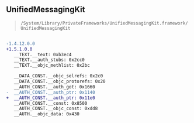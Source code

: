 ## UnifiedMessagingKit

> `/System/Library/PrivateFrameworks/UnifiedMessagingKit.framework/UnifiedMessagingKit`

```diff

-1.4.12.0.0
+1.5.1.0.0
   __TEXT.__text: 0xb3ec4
   __TEXT.__auth_stubs: 0x2cc0
   __TEXT.__objc_methlist: 0x2bc

   __DATA_CONST.__objc_selrefs: 0x2c0
   __DATA_CONST.__objc_protorefs: 0x20
   __AUTH_CONST.__auth_got: 0x1660
-  __AUTH_CONST.__auth_ptr: 0x1140
+  __AUTH_CONST.__auth_ptr: 0x11e0
   __AUTH_CONST.__const: 0x8500
   __AUTH_CONST.__objc_const: 0xdd8
   __AUTH.__objc_data: 0x430

```
